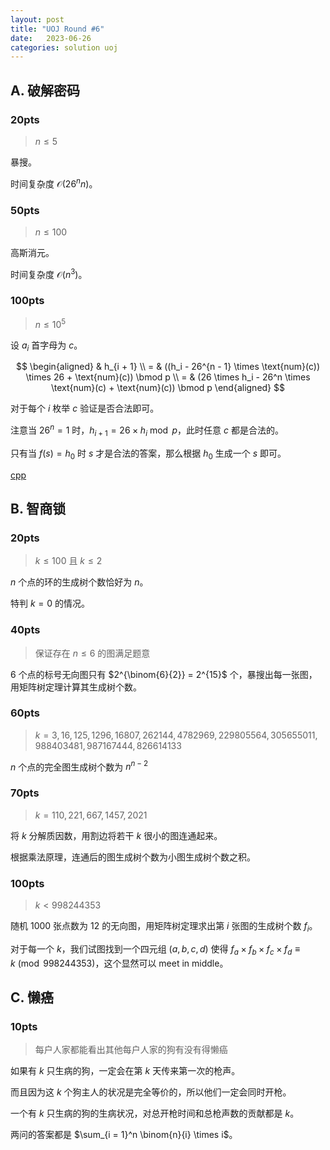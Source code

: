 ```yaml
---
layout: post
title: "UOJ Round #6"
date:   2023-06-26
categories: solution uoj
---
```


## A. 破解密码

### 20pts

>   $n \le 5$

暴搜。

时间复杂度 $\mathcal O(26^n n)$。

### 50pts

>   $n \le 100$

高斯消元。

时间复杂度 $\mathcal O(n^3)$。

### 100pts

>   $n \le 10^5$

设 $a_i$ 首字母为 $c$。

$$
\begin{aligned}
    & h_{i + 1} \\
    = & ((h_i - 26^{n - 1} \times \text{num}(c)) \times 26 + \text{num}(c)) \bmod p \\
    = & (26 \times h_i - 26^n \times \text{num}(c) + \text{num}(c)) \bmod p
\end{aligned}
$$

对于每个 $i$ 枚举 $c$ 验证是否合法即可。

注意当 $26^n = 1$ 时，$h_{i + 1} = 26 \times h_i \bmod p$，此时任意 $c$ 都是合法的。

只有当 $f(s) = h_0$ 时 $s$ 才是合法的答案，那么根据 $h_0$ 生成一个 $s$ 即可。

<a href = "https://github.com/lyccrius/Solution/blob/main/UOJ/%2374.%20%E3%80%90UR%20%236%E3%80%91%E7%A0%B4%E8%A7%A3%E5%AF%86%E7%A0%81%20100.cpp" target="_blank">cpp</a>

## B. 智商锁

### 20pts

>   $k \le 100$ 且 $k \le 2$

$n$ 个点的环的生成树个数恰好为 $n$。

特判 $k = 0$ 的情况。

### 40pts

>   保证存在 $n \le 6$ 的图满足题意

$6$ 个点的标号无向图只有 $2^{\binom{6}{2}} = 2^{15}$ 个，暴搜出每一张图，用矩阵树定理计算其生成树个数。

### 60pts

>   $k = 3, 16, 125, 1296, 16807, 262144, 4782969, 229805564, 305655011, 988403481, 987167444, 826614133$

$n$ 个点的完全图生成树个数为 $n^{n - 2}$

### 70pts

>   $k = 110, 221, 667, 1457, 2021$

将 $k$ 分解质因数，用割边将若干 $k$ 很小的图连通起来。

根据乘法原理，连通后的图生成树个数为小图生成树个数之积。

### 100pts

>   $k \lt 998244353$

随机 1000 张点数为 12 的无向图，用矩阵树定理求出第 $i$ 张图的生成树个数 $f_i$。

对于每一个 $k$，我们试图找到一个四元组 $(a, b, c, d)$ 使得 $f_a \times f_b \times f_c \times f_d \equiv k \pmod 998244353$，这个显然可以 meet in middle。


## C. 懒癌

### 10pts

>   每户人家都能看出其他每户人家的狗有没有得懒癌

如果有 $k$ 只生病的狗，一定会在第 $k$ 天传来第一次的枪声。

而且因为这 $k$ 个狗主人的状况是完全等价的，所以他们一定会同时开枪。

一个有 $k$ 只生病的狗的生病状况，对总开枪时间和总枪声数的贡献都是 $k$。

两问的答案都是 $\sum_{i = 1}^n \binom{n}{i} \times i$。